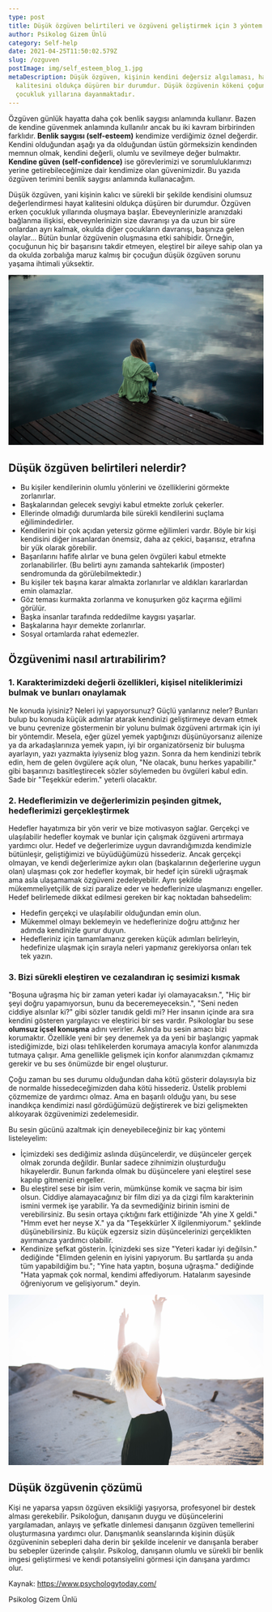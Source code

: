 ```yaml
---
type: post
title: Düşük özgüven belirtileri ve özgüveni geliştirmek için 3 yöntem
author: Psikolog Gizem Ünlü
category: Self-help
date: 2021-04-25T11:50:02.579Z
slug: /ozguven
postImage: img/self_esteem_blog_1.jpg
metaDescription: Düşük özgüven, kişinin kendini değersiz algılaması, hayat
  kalitesini oldukça düşüren bir durumdur. Düşük özgüvenin kökeni çoğunlukla
  çocukluk yıllarına dayanmaktadır.
---
```

Özgüven günlük hayatta daha çok benlik saygısı anlamında kullanır. Bazen de kendine güvenmek anlamında kullanılır ancak bu iki kavram birbirinden farklıdır. **Benlik saygısı (self-esteem)** kendimize verdiğimiz öznel değerdir. Kendini olduğundan aşağı ya da olduğundan üstün görmeksizin kendinden memnun olmak, kendini değerli, olumlu ve sevilmeye değer bulmaktır. **Kendine güven (self-confidence)** ise görevlerimizi ve sorumluluklarımızı yerine getirebileceğimize dair kendimize olan güvenimizdir. Bu yazıda özgüven terimini benlik saygısı anlamında kullanacağım.

Düşük özgüven, yani kişinin kalıcı ve sürekli bir şekilde kendisini olumsuz değerlendirmesi hayat kalitesini oldukça düşüren bir durumdur. Özgüven erken çocukluk yıllarında oluşmaya başlar. Ebeveynlerinizle aranızdaki bağlanma ilişkisi, ebeveynlerinizin size davranışı ya da uzun bir süre onlardan ayrı kalmak, okulda diğer çocukların davranışı, başınıza gelen olaylar... Bütün bunlar özgüvenin oluşmasına etki sahibidir. Örneğin, çocuğunun hiç bir başarısını takdir etmeyen, eleştirel bir aileye sahip olan ya da okulda zorbalığa maruz kalmış bir çocuğun düşük özgüven sorunu yaşama ihtimali yüksektir.



![](img/self_esteem_blog_1.jpg)

## Düşük özgüven belirtileri nelerdir?

* Bu kişiler kendilerinin olumlu yönlerini ve özelliklerini görmekte zorlanırlar.
* Başkalarından gelecek sevgiyi kabul etmekte zorluk çekerler.
* Ellerinde olmadığı durumlarda bile sürekli kendilerini suçlama eğilimindedirler.
* Kendilerini bir çok açıdan yetersiz görme eğilimleri vardır. Böyle bir kişi kendisini diğer insanlardan önemsiz, daha az çekici, başarısız, etrafına bir yük olarak görebilir.
* Başarılarını hafife alırlar ve buna gelen övgüleri kabul etmekte zorlanabilirler. (Bu belirti aynı zamanda sahtekarlık (imposter) sendromunda da görülebilmektedir.)
* Bu kişiler tek başına karar almakta zorlanırlar ve aldıkları kararlardan emin olamazlar.
* Göz teması kurmakta zorlanma ve konuşurken göz kaçırma eğilimi görülür.
* Başka insanlar tarafında reddedilme kaygısı yaşarlar.
* Başkalarına hayır demekte zorlanırlar.
* Sosyal ortamlarda rahat edemezler.

## Özgüvenimi nasıl artırabilirim?

### 1. **Karakterimizdeki değerli özellikleri, kişisel niteliklerimizi bulmak ve bunları onaylamak**

Ne konuda iyisiniz? Neleri iyi yapıyorsunuz? Güçlü yanlarınız neler? Bunları bulup bu konuda küçük adımlar atarak kendinizi geliştirmeye devam etmek ve bunu çevrenize göstermenin bir yolunu bulmak özgüveni artırmak için iyi bir yöntemdir. Mesela, eğer güzel yemek yaptığınızı düşünüyorsanız ailenize ya da arkadaşlarınıza yemek yapın, iyi bir organizatörseniz bir buluşma ayarlayın, yazı yazmakta iyiyseniz blog yazın. Sonra da hem kendinizi tebrik edin, hem de gelen övgülere açık olun, "Ne olacak, bunu herkes yapabilir." gibi başarınızı basitleştirecek sözler söylemeden bu övgüleri kabul edin. Sade bir "Teşekkür ederim." yeterli olacaktır.

### 2. **Hedeflerimizin ve değerlerimizin peşinden gitmek, hedeflerimizi gerçekleştirmek**

Hedefler hayatımıza bir yön verir ve bize motivasyon sağlar. Gerçekçi ve ulaşılabilir hedefler koymak ve bunlar için çalışmak özgüveni artırmaya yardımcı olur. Hedef ve değerlerimize uygun davrandığımızda kendimizle bütünleşir, geliştiğimizi ve büyüdüğümüzü hissederiz. Ancak gerçekçi olmayan, ve kendi değerlerimize aykırı olan (başkalarının değerlerine uygun olan) ulaşması çok zor hedefler koymak, bir hedef için sürekli uğraşmak ama asla ulaşamamak özgüveni zedeleyebilir. Aynı şekilde mükemmeliyetçilik de sizi paralize eder ve hedeflerinize ulaşmanızı engeller. Hedef belirlemede dikkat edilmesi gereken bir kaç noktadan bahsedelim:

* Hedefin gerçekçi ve ulaşılabilir olduğundan emin olun.
* Mükemmel olmayı beklemeyin ve hedeflerinize doğru attığınız her adımda kendinizle gurur duyun.
* Hedefleriniz için tamamlamanız gereken küçük adımları belirleyin, hedefinize ulaşmak için sırayla neleri yapmanız gerekiyorsa onları tek tek yazın.

### 3. **Bizi sürekli eleştiren ve cezalandıran iç sesimizi kısmak**

"Boşuna uğraşma hiç bir zaman yeteri kadar iyi olamayacaksın.", "Hiç bir şeyi doğru yapamıyorsun, bunu da beceremeyeceksin.", "Seni neden ciddiye alsınlar ki?" gibi sözler tanıdık geldi mi? Her insanın içinde ara sıra kendini gösteren yargılayıcı ve eleştirici bir ses vardır. Psikologlar bu sese **olumsuz içsel konuşma** adını verirler. Aslında bu sesin amacı bizi korumaktır. Özellikle yeni bir şey denemek ya da yeni bir başlangıç yapmak istediğimizde, bizi olası tehlikelerden korumaya amacıyla konfor alanımızda tutmaya çalışır. Ama genellikle gelişmek için konfor alanımızdan çıkmamız gerekir ve bu ses önümüzde bir engel oluşturur.

Çoğu zaman bu ses durumu olduğundan daha kötü gösterir dolayısıyla biz de normalde hissedeceğimizden daha kötü hissederiz. Üstelik problemi çözmemize de yardımcı olmaz. Ama en başarılı olduğu yanı, bu sese inandıkça kendimizi nasıl gördüğümüzü değiştirerek ve bizi gelişmekten alıkoyarak özgüvenimizi zedelemesidir.

Bu sesin gücünü azaltmak için deneyebileceğiniz bir kaç yöntemi listeleyelim:

* İçimizdeki ses dediğimiz aslında düşüncelerdir, ve düşünceler gerçek olmak zorunda değildir. Bunlar sadece zihnimizin oluşturduğu hikayelerdir. Bunun farkında olmak bu düşüncelere yani eleştirel sese kapılıp gitmenizi engeller.
* Bu eleştirel sese bir isim verin, mümkünse komik ve saçma bir isim olsun. Ciddiye alamayacağınız bir film dizi ya da çizgi film karakterinin ismini vermek işe yarabilir. Ya da sevmediğiniz birinin ismini de verebilirsiniz. Bu sesin ortaya çıktığını fark ettiğinizde "Ah yine X geldi." "Hmm evet her neyse X." ya da "Teşekkürler X ilgilenmiyorum." şeklinde düşünebilirsiniz. Bu küçük egzersiz sizin düşüncelerinizi gerçeklikten ayırmanıza yardımcı olabilir.
* Kendinize şefkat gösterin. İçinizdeki ses size "Yeteri kadar iyi değilsin." dediğinde "Elimden gelenin en iyisini yapıyorum. Bu şartlarda şu anda tüm yapabildiğim bu."; "Yine hata yaptın, boşuna uğraşma." dediğinde "Hata yapmak çok normal, kendimi affediyorum. Hatalarım sayesinde öğreniyorum ve gelişiyorum." deyin.

![](img/brooke-cagle-qj1j4hodnti-unsplash.jpg)

## Düşük özgüvenin çözümü

Kişi ne yaparsa yapsın özgüven eksikliği yaşıyorsa, profesyonel bir destek alması gerekebilir. Psikoloğun, danışanın duygu ve düşüncelerini yargılamadan, anlayış ve şefkatle dinlemesi danışanın özgüven temellerini oluşturmasına yardımcı olur. Danışmanlık seanslarında kişinin düşük özgüveninin sebepleri daha derin bir şekilde incelenir ve danışanla beraber bu sebepler üzerinde çalışılır. Psikolog, danışanın olumlu ve sürekli bir benlik imgesi geliştirmesi ve kendi potansiyelini görmesi için danışana yardımcı olur.

Kaynak: [](https://www.psychologytoday.com/)<https://www.psychologytoday.com/>

Psikolog Gizem Ünlü